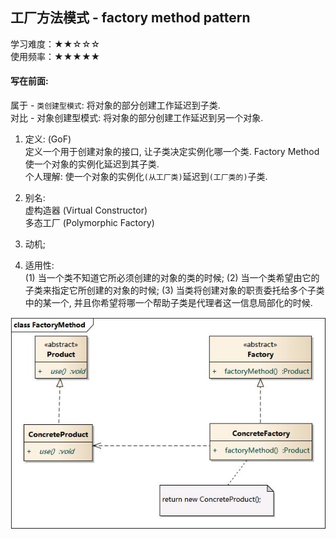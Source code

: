 ## 工厂方法模式 - factory method pattern
学习难度：★★☆☆☆  
使用频率：★★★★★


#### 写在前面: 
属于 - `类创建型模式`: 将对象的部分创建工作延迟到子类.  
对比 - 对象创建型模式: 将对象的部分创建工作延迟到另一个对象.


1. 定义: (GoF)  
定义一个用于创建对象的接口, 让子类决定实例化哪一个类.
Factory Method 使一个对象的实例化延迟到其子类.  
个人理解: 使一个对象的实例化`(从工厂类)`延迟到`(工厂类的)`子类.  

2. 别名:  
虚构造器 (Virtual Constructor)  
多态工厂 (Polymorphic Factory)  

3. 动机;  

4. 适用性:  
(1) 当一个类不知道它所必须创建的对象的类的时候;
(2) 当一个类希望由它的子类来指定它所创建的对象的时候;
(3) 当类将创建对象的职责委托给多个子类中的某一个, 并且你希望将哪一个帮助子类是代理者这一信息局部化的时候.

![](../../../images/FactoryMethod.png)

